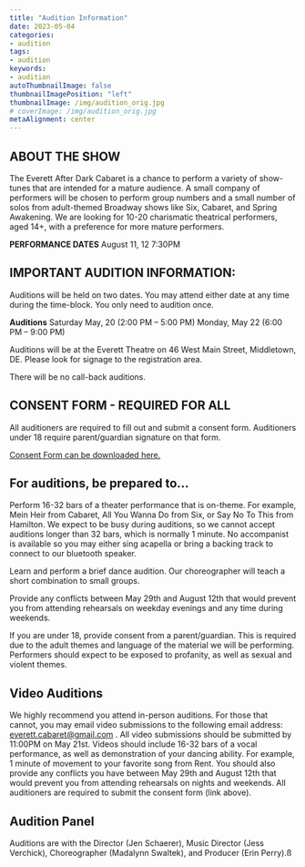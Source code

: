 ```yaml
---
title: "Audition Information"
date: 2023-05-04
categories:
- audition
tags:
- audition
keywords:
- audition
autoThumbnailImage: false
thumbnailImagePosition: "left"
thumbnailImage: /img/audition_orig.jpg
# coverImage: /img/audition_orig.jpg
metaAlignment: center
---
```


## ABOUT THE SHOW 

The Everett After Dark Cabaret is a chance to perform a variety of show-tunes that are intended for a mature audience. A small company of performers will be chosen to perform group numbers and a small number of solos from adult-themed Broadway shows like Six, Cabaret, and Spring Awakening. We are looking for 10-20 charismatic theatrical performers, aged 14+, with a preference for more mature performers.

**PERFORMANCE DATES** 
August 11, 12 7:30PM


## IMPORTANT AUDITION INFORMATION: 

Auditions will be held on two dates. You may attend either date at any time during the time-block. You only need to audition once.

**Auditions**
Saturday May, 20 (2:00 PM – 5:00 PM)
Monday, May 22 (6:00 PM – 9:00 PM)

Auditions will be at the Everett Theatre on 46 West Main Street, Middletown, DE.  Please look for signage to the registration area. 

There will be no call-back auditions.

## CONSENT FORM - REQUIRED FOR ALL

All auditioners are required to fill out and submit a consent form. Auditioners under 18 require parent/guardian signature on that form.

[Consent Form can be downloaded here.](../doc/After-Dark-Cabaret-Consent-Form.pdf)

## For auditions, be prepared to…

Perform 16-32 bars of a theater performance that is on-theme. For example, Mein Heir from Cabaret, All You Wanna Do from Six, or Say No To This from Hamilton. We expect to be busy during auditions, so we cannot accept auditions longer than 32 bars, which is normally 1 minute. No accompanist is available so you may either sing acapella or bring a backing track to connect to our bluetooth speaker.

Learn and perform a brief dance audition. Our choreographer will teach a short combination to small groups.

Provide any conflicts between May 29th and August 12th that would prevent you from attending rehearsals on weekday evenings and any time during weekends.

If you are under 18, provide consent from a parent/guardian. This is required due to the adult themes and language of the material we will be performing. Performers should expect to be exposed to profanity, as well as sexual and violent themes.


## Video Auditions

We highly recommend you attend in-person auditions. For those that cannot, you may email video submissions to the following email address: everett.cabaret@gmail.com . All video submissions should be submitted by 11:00PM on May 21st. Videos should include 16-32 bars of a vocal performance, as well as demonstration of your dancing ability. For example, 1 minute of movement to your favorite song from Rent. You should also provide any conflicts you have between May 29th and August 12th that would prevent you from attending rehearsals on nights and weekends. All auditioners are required to submit the consent form (link above).


## Audition Panel


Auditions are with the Director (Jen Schaerer), Music Director (Jess Verchick), Choreographer (Madalynn Swaltek), and Producer (Erin Perry).ß
